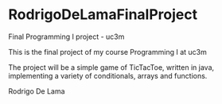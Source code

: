 # RodrigoDeLamaFinalProject
Final Programming I project - uc3m

This is the final project of my course Programming I at uc3m

The project will be a simple game of TicTacToe, written in java, implementing a variety of conditionals, arrays and functions.

Rodrigo De Lama
